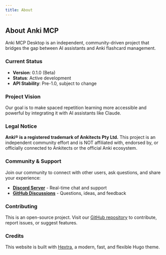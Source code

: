 ```yaml
---
title: About
---
```


## About Anki MCP

Anki MCP Desktop is an independent, community-driven project that bridges the gap between AI assistants and Anki flashcard management.

### Current Status

- **Version**: 0.1.0 (Beta)
- **Status**: Active development
- **API Stability**: Pre-1.0, subject to change

### Project Vision

Our goal is to make spaced repetition learning more accessible and powerful by integrating it with AI assistants like Claude.

### Legal Notice

**Anki® is a registered trademark of Ankitects Pty Ltd.** This project is an independent community effort and is NOT affiliated with, endorsed by, or officially connected to Ankitects or the official Anki ecosystem.

### Community & Support

Join our community to connect with other users, ask questions, and share your experience:

- **[Discord Server](https://discord.gg/JVNcxNB3e7)** - Real-time chat and support
- **[GitHub Discussions](https://github.com/anki-mcp/anki-mcp-desktop/discussions)** - Questions, ideas, and feedback

### Contributing

This is an open-source project. Visit our [GitHub repository](https://github.com/anki-mcp/anki-mcp-desktop) to contribute, report issues, or suggest features.

### Credits

This website is built with [Hextra](https://imfing.github.io/hextra/), a modern, fast, and flexible Hugo theme.
